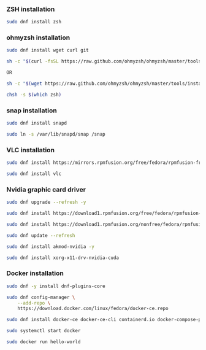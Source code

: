 ### ZSH installation
```bash
sudo dnf install zsh
```

### ohmyzsh installation
```bash
sudo dnf install wget curl git

sh -c "$(curl -fsSL https://raw.github.com/ohmyzsh/ohmyzsh/master/tools/install.sh)"

OR

sh -c "$(wget https://raw.github.com/ohmyzsh/ohmyzsh/master/tools/install.sh -O -)"

chsh -s $(which zsh)
```

### snap installation
```bash 
sudo dnf install snapd

sudo ln -s /var/lib/snapd/snap /snap
```

### VLC installation
```bash
sudo dnf install https://mirrors.rpmfusion.org/free/fedora/rpmfusion-free-release-$(rpm -E %fedora).noarch.rpm 

sudo dnf install vlc
```

### Nvidia graphic card driver
```bash
sudo dnf upgrade --refresh -y

sudo dnf install https://download1.rpmfusion.org/free/fedora/rpmfusion-free-release-$(rpm -E %fedora).noarch.rpm

sudo dnf install https://download1.rpmfusion.org/nonfree/fedora/rpmfusion-nonfree-release-$(rpm -E %fedora).noarch.rpm

sudo dnf update --refresh

sudo dnf install akmod-nvidia -y

sudo dnf install xorg-x11-drv-nvidia-cuda
```

### Docker installation
```bash
sudo dnf -y install dnf-plugins-core

sudo dnf config-manager \
    --add-repo \
    https://download.docker.com/linux/fedora/docker-ce.repo

sudo dnf install docker-ce docker-ce-cli containerd.io docker-compose-plugin

sudo systemctl start docker

sudo docker run hello-world
```


